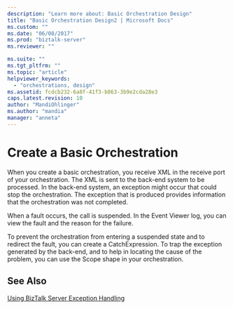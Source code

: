 ```yaml
---
description: "Learn more about: Basic Orchestration Design"
title: "Basic Orchestration Design2 | Microsoft Docs"
ms.custom: ""
ms.date: "06/08/2017"
ms.prod: "biztalk-server"
ms.reviewer: ""

ms.suite: ""
ms.tgt_pltfrm: ""
ms.topic: "article"
helpviewer_keywords: 
  - "orchestrations, design"
ms.assetid: fcdcb232-6a8f-41f3-b863-3b9e2cda28e3
caps.latest.revision: 10
author: "MandiOhlinger"
ms.author: "mandia"
manager: "anneta"
---
```

# Create a Basic Orchestration
When you create a basic orchestration, you receive XML in the receive port of your orchestration. The XML is sent to the back-end system to be processed. In the back-end system, an exception might occur that could stop the orchestration. The exception that is produced provides information that the orchestration was not completed.  
  
 When a fault occurs, the call is suspended. In the Event Viewer log, you can view the fault and the reason for the failure.  
  
 To prevent the orchestration from entering a suspended state and to redirect the fault, you can create a CatchExpression. To trap the exception generated by the back-end, and to help in locating the cause of the problem, you can use the Scope shape in your orchestration.  
  
## See Also  
 [Using BizTalk Server Exception Handling](../core/using-biztalk-server-exception-handling3.md)
